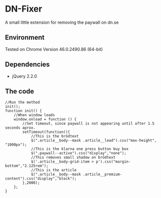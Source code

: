 # DN-Fixer
A small little extension for removing the paywall on dn.se

## Environment
Tested on Chrome Version 46.0.2490.86 (64-bit)

## Dependencies
* jQuery 2.2.0

## The code

    //Run the method
    init();
    function init() {
        //When window loads
        window.onload = function () {
            //Set timeout, since paywall is not appearing until after 1.5 seconds aprox.
            setTimeout(function(){
                //This is the brödtext
                $(".article__body--mask .article__lead").css("max-height", "1000px");
                //This is the klarna one press button buy box
                $(".paywall--active").css("display","none");
                //This removes small shadow on brödtext
                $('.article__body-grid-item > p').css("margin-bottom","2.125rem");
                //This is the article
                $(".article__body--mask .article__premium-content").css("display","block");
            },2000);
        };
    }

